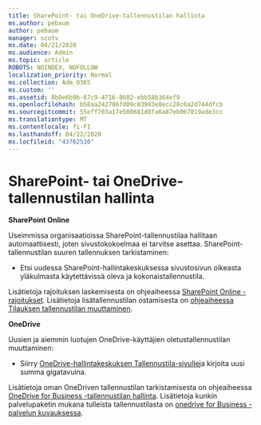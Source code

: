 ```yaml
---
title: SharePoint- tai OneDrive-tallennustilan hallinta
ms.author: pebaum
author: pebaum
manager: scotv
ms.date: 04/21/2020
ms.audience: Admin
ms.topic: article
ROBOTS: NOINDEX, NOFOLLOW
localization_priority: Normal
ms.collection: Adm_O365
ms.custom: ''
ms.assetid: 8b0e6b9b-67c9-4716-8602-ebb58b364ef9
ms.openlocfilehash: b58aa242786fd09c83993e8ecc28c6a2d744dfcb
ms.sourcegitcommit: 55eff703a17e500681d8fa6a87eb067019ade3cc
ms.translationtype: MT
ms.contentlocale: fi-FI
ms.lasthandoff: 04/22/2020
ms.locfileid: "43762530"
---
```

# <a name="manage-your-sharepoint-or-onedrive-storage"></a>SharePoint- tai OneDrive-tallennustilan hallinta

 **SharePoint Online**
  
Useimmissa organisaatioissa SharePoint-tallennustilaa hallitaan automaattisesti, joten sivustokokoelmaa ei tarvitse asettaa. SharePoint-tallennustilan suuren tallennuksen tarkistaminen:
  
- Etsi uudessa SharePoint-hallintakeskuksessa sivustosivun oikeasta yläkulmasta käytettävissä oleva ja kokonaistallennustila.
    
Lisätietoja rajoituksen laskemisesta on ohjeaiheessa [SharePoint Online -rajoitukset](https://go.microsoft.com/fwlink/p/?LinkID=856113). Lisätietoja lisätallennustilan ostamisesta on [ohjeaiheessa Tilauksen tallennustilan muuttaminen](https://go.microsoft.com/fwlink/?linkid=866428).
  
 **OneDrive**
  
Uusien ja aiemmin luotujen OneDrive-käyttäjien oletustallennustilan muuttaminen:
  
- Siirry [OneDrive-hallintakeskuksen Tallennustila-sivulle](https://admin.onedrive.com/?v=StorageSettings)ja kirjoita uusi summa gigatavuina.
    
Lisätietoja oman OneDriven tallennustilan tarkistamisesta on ohjeaiheessa [OneDrive for Business -tallennustilan hallinta](https://go.microsoft.com/fwlink/?linkid=866429). Lisätietoja kunkin palvelupaketin mukana tulleista tallennustilasta on [onedrive for Business -palvelun kuvauksessa](https://go.microsoft.com/fwlink/p/?LinkID=826071).
  

